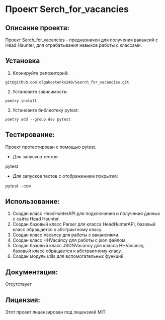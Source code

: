 # Проект Serch_for_vacancies

## Описание проекта:

Проект Serch_for_vacancies - предназначен для получения вакансий с Head Haunter, для отрабатывания навыков работы с классами.

##  Установка

1. Клонируйте репозиторий:
```
git@github.com:olgakostenko240/Search_for_vacancies.git
```
2. Установите зависимости:
```
poetry install
```

3. Установите библиотеку pytest:
```
poetry add --group dev pytest
```

## Тестирование:

Проект протестирован с помощью pytest.

* Для запусков тестов:

pytest

* Для запусков тестов с отображением покрытия:

pytest --cov

## Использование:

1. Создан класс HeadHunterAPI для подключения и получения данных с сайта Head Haunter.
2. Создан базовый класс Parser для класса HeadHunterAPI, базовый класс обращается к абстрактному класу.
3. Создан класс Vacancy для работы с вакансиями.
4. Создан класс HHVacancy для работы с json файлом.
5. Создан базовый класс JSONVacancy для класса HHVacancy, базовый класс обращается к абстрактному класу.
6. Создан модуль utils для вспомогательных функций.

## Документация:

Отсутствует

## Лицензия:

Этот проект лицензирован под лицензией MIT.
